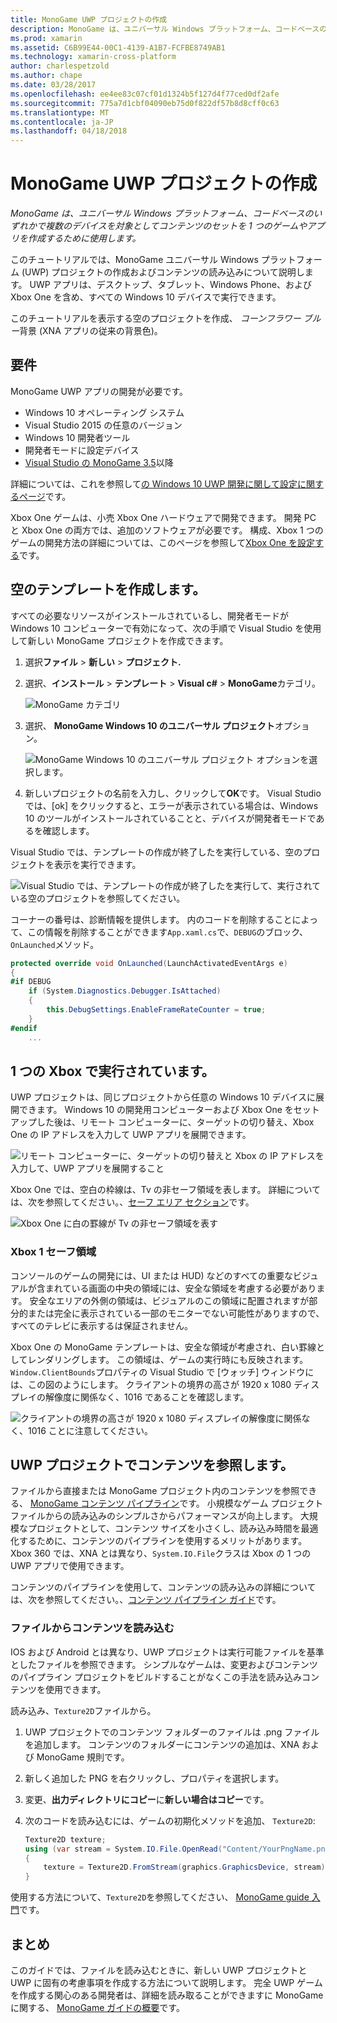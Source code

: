```yaml
---
title: MonoGame UWP プロジェクトの作成
description: MonoGame は、ユニバーサル Windows プラットフォーム、コードベースのいずれかで複数のデバイスを対象としてコンテンツのセットを 1 つのゲームやアプリを作成するために使用します。
ms.prod: xamarin
ms.assetid: C6B99E44-00C1-4139-A1B7-FCFBE8749AB1
ms.technology: xamarin-cross-platform
author: charlespetzold
ms.author: chape
ms.date: 03/28/2017
ms.openlocfilehash: ee4ee83c07cf01d1324b5f127d4f77ced0df2afe
ms.sourcegitcommit: 775a7d1cbf04090eb75d0f822df57b8d8cff0c63
ms.translationtype: MT
ms.contentlocale: ja-JP
ms.lasthandoff: 04/18/2018
---
```

# <a name="creating-a-monogame-uwp-project"></a>MonoGame UWP プロジェクトの作成

_MonoGame は、ユニバーサル Windows プラットフォーム、コードベースのいずれかで複数のデバイスを対象としてコンテンツのセットを 1 つのゲームやアプリを作成するために使用します。_

このチュートリアルでは、MonoGame ユニバーサル Windows プラットフォーム (UWP) プロジェクトの作成およびコンテンツの読み込みについて説明します。 UWP アプリは、デスクトップ、タブレット、Windows Phone、および Xbox One を含め、すべての Windows 10 デバイスで実行できます。

このチュートリアルを表示する空のプロジェクトを作成、 *コーンフラワー ブルー*背景 (XNA アプリの従来の背景色)。

## <a name="requirements"></a>要件

MonoGame UWP アプリの開発が必要です。

- Windows 10 オペレーティング システム
- Visual Studio 2015 の任意のバージョン
- Windows 10 開発者ツール
- 開発者モードに設定デバイス
- [Visual Studio の MonoGame 3.5](http://www.monogame.net/2016/03/17/monogame-3-5/)以降

詳細については、これを参照して[の Windows 10 UWP 開発に関して設定に関するページ](https://msdn.microsoft.com/en-us/windows/uwp/get-started/get-set-up)です。

Xbox One ゲームは、小売 Xbox One ハードウェアで開発できます。 開発 PC と Xbox One の両方では、追加のソフトウェアが必要です。 構成、Xbox 1 つのゲームの開発方法の詳細については、このページを参照して[Xbox One を設定する](https://msdn.microsoft.com/en-us/windows/uwp/xbox-apps/index)です。

## <a name="creating-an-empty-template"></a>空のテンプレートを作成します。

すべての必要なリソースがインストールされているし、開発者モードが Windows 10 コンピューターで有効になって、次の手順で Visual Studio を使用して新しい MonoGame プロジェクトを作成できます。

1. 選択**ファイル** > **新しい** > **プロジェクト.**
1. 選択、**インストール** > **テンプレート** > **Visual c#** > **MonoGame**カテゴリ。 

    ![](uwp-images/image1.png "MonoGame カテゴリ")

1. 選択、 **MonoGame Windows 10 のユニバーサル プロジェクト**オプション。 

    ![](uwp-images/image2.png "MonoGame Windows 10 のユニバーサル プロジェクト オプションを選択します。")

1. 新しいプロジェクトの名前を入力し、クリックして**OK**です。
Visual Studio では、[ok] をクリックすると、エラーが表示されている場合は、Windows 10 のツールがインストールされていることと、デバイスが開発者モードであるを確認します。

Visual Studio では、テンプレートの作成が終了したを実行している、空のプロジェクトを表示を実行できます。

![](uwp-images/image3.png "Visual Studio では、テンプレートの作成が終了したを実行して、実行されている空のプロジェクトを参照してください。")

コーナーの番号は、診断情報を提供します。 内のコードを削除することによって、この情報を削除することができます`App.xaml.cs`で、`DEBUG`のブロック、`OnLaunched`メソッド。


```csharp
protected override void OnLaunched(LaunchActivatedEventArgs e)
{
#if DEBUG
    if (System.Diagnostics.Debugger.IsAttached)
    {
        this.DebugSettings.EnableFrameRateCounter = true;
    }
#endif
    ...
```

## <a name="running-on-xbox-one"></a>1 つの Xbox で実行されています。

UWP プロジェクトは、同じプロジェクトから任意の Windows 10 デバイスに展開できます。 Windows 10 の開発用コンピューターおよび Xbox One をセットアップした後は、リモート コンピューターに、ターゲットの切り替え、Xbox One の IP アドレスを入力して UWP アプリを展開できます。

![](uwp-images/remote.png "リモート コンピューターに、ターゲットの切り替えと Xbox の IP アドレスを入力して、UWP アプリを展開すること")

Xbox One では、空白の枠線は、Tv の非セーフ領域を表します。 詳細については、次を参照してください。、[セーフ エリア セクション](#Safe_Area_on_Xbox_One)です。

![](uwp-images/safearea.png "Xbox One に白の罫線が Tv の非セーフ領域を表す")

### <a name="safe-area-on-xbox-one"></a>Xbox 1 セーフ領域

コンソールのゲームの開発には、UI または HUD) などのすべての重要なビジュアルが含まれている画面の中央の領域には、安全な領域を考慮する必要があります。 安全なエリアの外側の領域は、ビジュアルのこの領域に配置されますが部分的または完全に表示されている一部のモニターでない可能性がありますので、すべてのテレビに表示するは保証されません。

Xbox One の MonoGame テンプレートは、安全な領域が考慮され、白い罫線としてレンダリングします。 この領域は、ゲームの実行時にも反映されます。`Window.ClientBounds`プロパティの Visual Studio で [ウォッチ] ウィンドウには、この図のようにします。 クライアントの境界の高さが 1920 x 1080 ディスプレイの解像度に関係なく、1016 であることを確認します。

![](uwp-images/clientbounds.png "クライアントの境界の高さが 1920 x 1080 ディスプレイの解像度に関係なく、1016 ことに注意してください。")

## <a name="referencing-content-in-uwp-projects"></a>UWP プロジェクトでコンテンツを参照します。

ファイルから直接または MonoGame プロジェクト内のコンテンツを参照できる、 [MonoGame コンテンツ パイプライン](~/graphics-games/cocossharp/content-pipeline/index.md)です。 小規模なゲーム プロジェクト ファイルからの読み込みのシンプルさからパフォーマンスが向上します。 大規模なプロジェクトとして、コンテンツ サイズを小さくし、読み込み時間を最適化するために、コンテンツのパイプラインを使用するメリットがあります。 Xbox 360 では、XNA とは異なり、`System.IO.File`クラスは Xbox の 1 つの UWP アプリで使用できます。

コンテンツのパイプラインを使用して、コンテンツの読み込みの詳細については、次を参照してください。、[コンテンツ パイプライン ガイド](~/graphics-games/cocossharp/content-pipeline/index.md)です。 

### <a name="loading-content-from-file"></a>ファイルからコンテンツを読み込む

IOS および Android とは異なり、UWP プロジェクトは実行可能ファイルを基準としたファイルを参照できます。 シンプルなゲームは、変更およびコンテンツのパイプライン プロジェクトをビルドすることがなくこの手法を読み込みコンテンツを使用できます。

読み込み、`Texture2D`ファイルから。

1. UWP プロジェクトでのコンテンツ フォルダーのファイルは .png ファイルを追加します。 コンテンツのフォルダーにコンテンツの追加は、XNA および MonoGame 規則です。
1. 新しく追加した PNG を右クリックし、プロパティを選択します。
1. 変更、**出力ディレクトリにコピー**に**新しい場合はコピー**です。
1. 次のコードを読み込むには、ゲームの初期化メソッドを追加、 `Texture2D`:

    ```csharp
    Texture2D texture;
    using (var stream = System.IO.File.OpenRead("Content/YourPngName.png"))
    {
        texture = Texture2D.FromStream(graphics.GraphicsDevice, stream);
    }
    ```

使用する方法について、`Texture2D`を参照してください、 [MonoGame guide 入門](~/graphics-games/monogame/introduction/index.md)です。

## <a name="summary"></a>まとめ

このガイドでは、ファイルを読み込むときに、新しい UWP プロジェクトと UWP に固有の考慮事項を作成する方法について説明します。 完全 UWP ゲームを作成する関心のある開発者は、詳細を読み取ることができますに MonoGame に関する、 [MonoGame ガイドの概要](~/graphics-games/monogame/introduction/index.md)です。